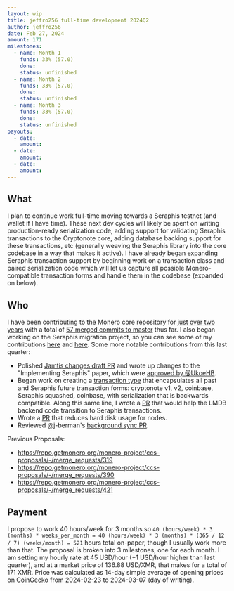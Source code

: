 ```yaml
---
layout: wip
title: jeffro256 full-time development 2024Q2
author: jeffro256
date: Feb 27, 2024
amount: 171
milestones:
  - name: Month 1
    funds: 33% (57.0)
    done:
    status: unfinished
  - name: Month 2
    funds: 33% (57.0)
    done:
    status: unfinished
  - name: Month 3
    funds: 33% (57.0)
    done:
    status: unfinished
payouts:
  - date:
    amount:
  - date:
    amount:
  - date:
    amount:
---
```


## What

I plan to continue work full-time moving towards a Seraphis testnet (and wallet if I have time). These next dev cycles will likely be spent on writing production-ready serialization code, adding support for validating Seraphis transactions to the Cryptonote core, adding database backing support for these transactions, etc (generally weaving the Seraphis library into the core codebase in a way that makes it active). I have already began expanding Seraphis transaction support by beginning work on a transaction class and paired serialization code which will let us capture all possible Monero-compatible transaction forms and handle them in the codebase (expanded on below). 

## Who

I have been contributing to the Monero core repository for [just over two years](https://github.com/monero-project/monero/pulls?page=2&q=is%3Apr+author%3Ajeffro256) with a total of [57 merged commits to master](https://github.com/monero-project/monero/commits?author=jeffro256) thus far. I also began working on the Seraphis migration project, so you can see some of my contributions [here](https://github.com/seraphis-migration/monero/pulls?q=is%3Apr+author%3Ajeffro256) and [here](https://github.com/UkoeHB/monero/pulls?q=is%3Apr+author%3Ajeffro256). Some more notable contributions from this last quarter:

- Polished [Jamtis changes draft PR](https://github.com/UkoeHB/monero/pull/26) and wrote up changes to the "Implementing Seraphis" paper, which were [approved by @UkoeHB](https://github.com/UkoeHB/Seraphis/pull/6).
- Began work on creating a [transaction type](https://github.com/jeffro256/monero/tree/monero_tx_variant) that encapsulates all past and Seraphis future transaction forms: cryptonote v1, v2, coinbase, Seraphis squashed, coinbase, with serialization that is backwards compatible. Along this same line, I wrote a [PR](https://github.com/monero-project/monero/pull/9174) that would help the LMDB backend code transition to Seraphis transactions.
- Wrote a [PR](https://github.com/monero-project/monero/pull/9135) that reduces hard disk usage for nodes.
- Reviewed @j-berman's [background sync PR](https://github.com/monero-project/monero/pull/8619).

Previous Proposals:
- https://repo.getmonero.org/monero-project/ccs-proposals/-/merge_requests/319
- https://repo.getmonero.org/monero-project/ccs-proposals/-/merge_requests/390
- https://repo.getmonero.org/monero-project/ccs-proposals/-/merge_requests/421

## Payment

I propose to work 40 hours/week for 3 months so `40 (hours/week) * 3 (months) * weeks_per_month = 40 (hours/week) * 3 (months) * (365 / 12 / 7) (weeks/month) = 521` hours total on-paper, though I usually work more than that. The proposal is broken into 3 milestones, one for each month. I am setting my hourly rate at 45 USD/hour (+1 USD/hour higher than last quarter), and at a market price of 136.88 USD/XMR, that makes for a total of 171 XMR. Price was calculated as 14-day simple average of opening prices on [CoinGecko](https://www.coingecko.com/en/coins/monero/historical_data) from 2024-02-23 to 2024-03-07 (day of writing).
